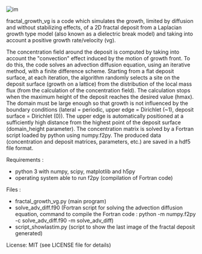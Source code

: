![im](https://github.com/FChauvet/fractal_growth_DBM/assets/123599610/d81bb8d3-309f-43a8-b7bf-d66af2082e0f)

fractal_growth_vg is a code which simulates the growth, limited by diffusion and without stabilizing effects, of a 2D fractal deposit from a Laplacian growth type model (also known as a dielectric break model) and taking into account a positive growth rate/velocity (vg).

The concentration field around the deposit is computed by taking into account the "convection" effect induced by the motion of growth front. To do this, the code solves an advection diffusion equation, using an iterative method, with a finite difference scheme. Starting from a flat deposit surface, at each iteration, the algorithm randomly selects a site on the deposit surface (growth on a lattice) from the distribution of the local mass flux (from the calculation of the concentration field). The calculation stops when the maximum height of the deposit reaches the desired value (hmax).
The domain must be large enough so that growth is not influenced by the boundary conditions (lateral = periodic, upper edge = Dirichlet (~1), deposit surface = Dirichlet (0)). The upper edge is automatically positioned at a sufficiently high distance from the highest point of the deposit surface (domain_height parameter).
The concentration matrix is solved by a Fortran script loaded by python using numpy.f2py. The produced data (concentration and deposit matrices, parameters, etc.) are saved in a hdf5 file format.

Requirements :
- python 3 with numpy, scipy, matplotlib and h5py
- operating system able to run f2py (compilation of Fortran code)


Files :
- fractal_growth_vg.py (main program)
- solve_adv_diff.f90 (Fortran script for solving the advection diffusion equation, command to compile the Fortran code : python -m numpy.f2py -c solve_adv_diff.f90 -m solve_adv_diff)
- script_showlastim.py (script to show the last image of the fractal deposit generated)

License: MIT (see LICENSE file for details)

